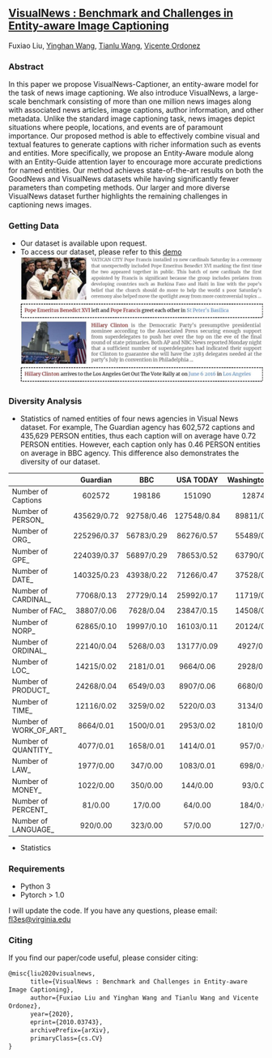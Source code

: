 ## [VisualNews : Benchmark and Challenges in Entity-aware Image Captioning](https://arxiv.org/abs/2010.03743)
Fuxiao Liu, [Yinghan Wang](https://www.linkedin.com/in/yinghan-wang-39980a119/), [Tianlu Wang](http://www.cs.virginia.edu/~tw8cb/), [Vicente Ordonez](https://www.vicenteordonez.com/)

### Abstract 
In this paper we propose VisualNews-Captioner, an entity-aware model for the task of news image captioning. We also introduce VisualNews, a large-scale benchmark consisting of more than one million news images along with associated news articles, image captions, author information, and other metadata. Unlike the standard image captioning task, news images depict situations where people, locations, and events are of paramount importance. Our proposed method is able to effectively combine visual and textual features to generate captions with richer information such as events and entities. More specifically, we propose an Entity-Aware module along with an Entity-Guide attention layer to encourage more accurate predictions for named entities. Our method achieves state-of-the-art results on both the GoodNews and VisualNews datasets while having significantly fewer parameters than competing methods. Our larger and more diverse VisualNews dataset further highlights the remaining challenges in captioning news images.

### Getting Data
- Our dataset is available upon request. 
- To access our dataset, please refer to this [demo](./VisualNews-Dataset.ipynb)
![Examples from our VisualNews dataset](./sample.jpg)

### Diversity Analysis

 - Statistics of named entities of four news agencies in Visual News dataset. For example, The Guardian agency has 602,572 captions and 435,629 PERSON entities, thus each caption will on average have 0.72 PERSON entities. However, each caption only has 0.46 PERSON entities on average in BBC agency. This difference also demonstrates the diversity of our dataset.

|                                     |       Guardian |             BBC |        USA TODAY|   WashingtonPost|
| ----------------------------------- | :-------------:| :--------------:| :--------------:| :--------------:|
| Number of Captions                   |         602572 |          198186 |          151090 |          128744 |
| Number of PERSON_                   |    435629/0.72 |      92758/0.46 |     127548/0.84 |      89811/0.69 | 
| Number of ORG_                      |    225296/0.37 |      56783/0.29 |      86276/0.57 |      55489/0.43 | 
| Number of GPE_                      |    224039/0.37 |      56897/0.29 |      78653/0.52 |      63790/0.50 | 
| Number of DATE_                     |    140325/0.23 |      43938/0.22 |      71266/0.47 |      37528/0.29 |  
| Number of CARDINAL_                 |     77068/0.13 |      27729/0.14 |      25992/0.17 |      11719/0.09 |   
| Number of FAC_                      |     38807/0.06 |       7628/0.04 |      23847/0.15 |      14508/0.11 |   
| Number of NORP_                     |     62865/0.10 |      19997/0.10 |      16103/0.11 |      20124/0.16 | 
| Number of ORDINAL_                  |     22140/0.04 |       5268/0.03 |      13177/0.09 |       4927/0.04 | 
| Number of LOC_                      |     14215/0.02 |       2181/0.01 |       9664/0.06 |       2928/0.02 |
| Number of PRODUCT_                  |     24268/0.04 |       6549/0.03 |       8907/0.06 |       6680/0.05 | 
| Number of TIME_                     |     12116/0.02 |       3259/0.02 |       5220/0.03 |       3134/0.02 | 
| Number of WORK_OF_ART_              |      8664/0.01 |       1500/0.01 |       2953/0.02 |       1810/0.01 | 
| Number of QUANTITY_                 |      4077/0.01 |       1658/0.01 |       1414/0.01 |        957/0.01 | 
| Number of LAW_                      |      1977/0.00 |        347/0.00 |       1083/0.01 |        698/0.01 | 
| Number of MONEY_                    |      1022/0.00 |        350/0.00 |        144/0.00 |         93/0.00 | 
| Number of PERCENT_                  |        81/0.00 |         17/0.00 |         64/0.00 |        184/0.00 | 
| Number of LANGUAGE_                 |       920/0.00 |        323/0.00 |         57/0.00 |        127/0.00 |

  - Statistics

### Requirements
- Python 3
- Pytorch > 1.0

I will update the code. If you have any questions, please email: fl3es@virginia.edu

### Citing
If you find our paper/code useful, please consider citing:

```
@misc{liu2020visualnews,
      title={VisualNews : Benchmark and Challenges in Entity-aware Image Captioning}, 
      author={Fuxiao Liu and Yinghan Wang and Tianlu Wang and Vicente Ordonez},
      year={2020},
      eprint={2010.03743},
      archivePrefix={arXiv},
      primaryClass={cs.CV}
}
```
